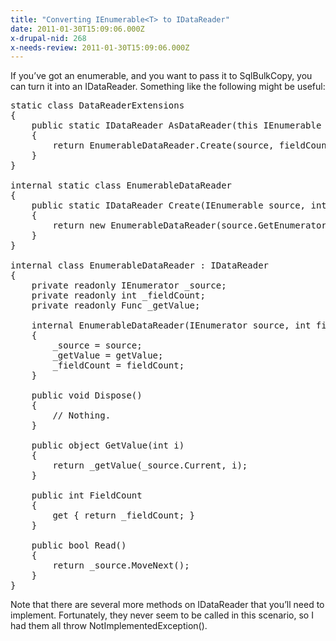 ```yaml
---
title: "Converting IEnumerable<T> to IDataReader"
date: 2011-01-30T15:09:06.000Z
x-drupal-nid: 268
x-needs-review: 2011-01-30T15:09:06.000Z
---
```

If you’ve got an enumerable, and you want to pass it to SqlBulkCopy, you can turn it into an IDataReader. Something like the following might be useful:

<pre>static class DataReaderExtensions
{
    public static IDataReader AsDataReader<TSource>(this IEnumerable<TSource> source, int fieldCount, Func<TSource, int, object> getValue)
    {
        return EnumerableDataReader.Create(source, fieldCount, getValue);
    }
}

internal static class EnumerableDataReader
{
    public static IDataReader Create<TSource>(IEnumerable<TSource> source, int fieldCount, Func<TSource, int, object> getValue)
    {
        return new EnumerableDataReader<TSource>(source.GetEnumerator(), fieldCount, getValue);
    }
}

internal class EnumerableDataReader<TSource> : IDataReader
{
    private readonly IEnumerator<TSource> _source;
    private readonly int _fieldCount;
    private readonly Func<TSource, int, object> _getValue;

    internal EnumerableDataReader(IEnumerator<TSource> source, int fieldCount, Func<TSource, int, object> getValue)
    {
        _source = source;
        _getValue = getValue;
        _fieldCount = fieldCount;
    }

    public void Dispose()
    {
        // Nothing.
    }

    public object GetValue(int i)
    {
        return _getValue(_source.Current, i);
    }

    public int FieldCount
    {
        get { return _fieldCount; }
    }

    public bool Read()
    {
        return _source.MoveNext();
    }
}</pre>

Note that there are several more methods on IDataReader that you’ll need to implement. Fortunately, they never seem to be called in this scenario, so I had them all throw NotImplementedException().